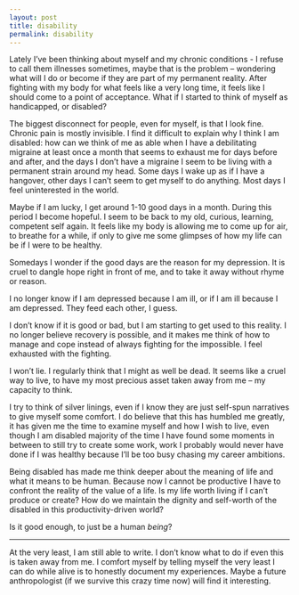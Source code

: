 ```yaml
---
layout: post
title: disability
permalink: disability
---
```

Lately I’ve been thinking about myself and my chronic conditions - I refuse to call them illnesses sometimes, maybe that is the problem – wondering what will I do or become if they are part of my permanent reality. After fighting with my body for what feels like a very long time, it feels like I should come to a point of acceptance. What if I started to think of myself as handicapped, or disabled? 

The biggest disconnect for people, even for myself, is that I look fine. Chronic pain is mostly invisible. I find it difficult to explain why I think I am disabled: how can we think of me as able when I have a debilitating migraine at least once a month that seems to exhaust me for days before and after, and the days I don’t have a migraine I seem to be living with a permanent strain around my head. Some days I wake up as if I have a hangover, other days I can’t seem to get myself to do anything. Most days I feel uninterested in the world. 

Maybe if I am lucky, I get around 1-10 good days in a month. During this period I become hopeful. I seem to be back to my old, curious, learning, competent self again. It feels like my body is allowing me to come up for air, to breathe for a while, if only to give me some glimpses of how my life can be if I were to be healthy. 

Somedays I wonder if the good days are the reason for my depression. It is cruel to dangle hope right in front of me, and to take it away without rhyme or reason. 

I no longer know if I am depressed because I am ill, or if I am ill because I am depressed. They feed each other, I guess. 

I don’t know if it is good or bad, but I am starting to get used to this reality. I no longer believe recovery is possible, and it makes me think of how to manage and cope instead of always fighting for the impossible. I feel exhausted with the fighting. 

I won’t lie. I regularly think that I might as well be dead. It seems like a cruel way to live, to have my most precious asset taken away from me – my capacity to think. 

I try to think of silver linings, even if I know they are just self-spun narratives to give myself some comfort. I do believe that this has humbled me greatly, it has given me the time to examine myself and how I wish to live, even though I am disabled majority of the time I have found some moments in between to still try to create some work, work I probably would never have done if I was healthy because I’ll be too busy chasing my career ambitions. 

Being disabled has made me think deeper about the meaning of life and what it means to be human. Because now I cannot be productive I have to confront the reality of the value of a life. Is my life worth living if I can’t produce or create? How do we maintain the dignity and self-worth of the disabled in this productivity-driven world? 

Is it good enough, to just be a human _being_?

---- 

At the very least, I am still able to write. I don’t know what to do if even this is taken away from me. I comfort myself by telling myself the very least I can do while alive is to honestly document my experiences. Maybe a future anthropologist (if we survive this crazy time now) will find it interesting. 
